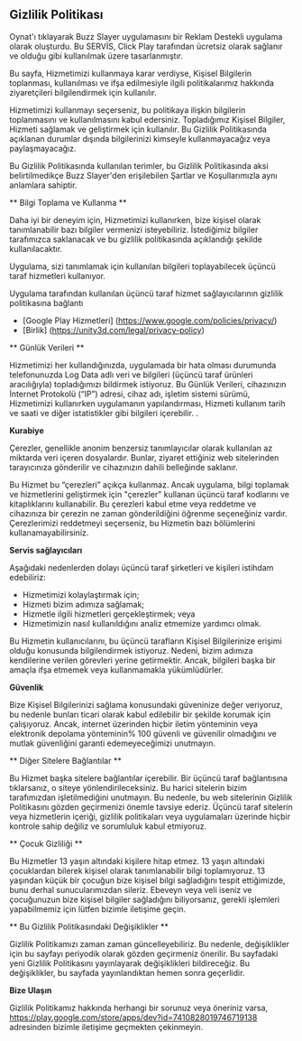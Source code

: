 ## Gizlilik Politikası

Oynat'ı tıklayarak Buzz Slayer uygulamasını bir Reklam Destekli uygulama olarak oluşturdu. Bu SERVİS, Click Play tarafından ücretsiz olarak sağlanır ve olduğu gibi kullanılmak üzere tasarlanmıştır.

Bu sayfa, Hizmetimizi kullanmaya karar verdiyse, Kişisel Bilgilerin toplanması, kullanılması ve ifşa edilmesiyle ilgili politikalarımız hakkında ziyaretçileri bilgilendirmek için kullanılır.

Hizmetimizi kullanmayı seçerseniz, bu politikaya ilişkin bilgilerin toplanmasını ve kullanılmasını kabul edersiniz. Topladığımız Kişisel Bilgiler, Hizmeti sağlamak ve geliştirmek için kullanılır. Bu Gizlilik Politikasında açıklanan durumlar dışında bilgilerinizi kimseyle kullanmayacağız veya paylaşmayacağız.

Bu Gizlilik Politikasında kullanılan terimler, bu Gizlilik Politikasında aksi belirtilmedikçe Buzz Slayer'den erişilebilen Şartlar ve Koşullarımızla aynı anlamlara sahiptir.

** Bilgi Toplama ve Kullanma **

Daha iyi bir deneyim için, Hizmetimizi kullanırken, bize kişisel olarak tanımlanabilir bazı bilgiler vermenizi isteyebiliriz. İstediğimiz bilgiler tarafımızca saklanacak ve bu gizlilik politikasında açıklandığı şekilde kullanılacaktır.

Uygulama, sizi tanımlamak için kullanılan bilgileri toplayabilecek üçüncü taraf hizmetleri kullanıyor.

Uygulama tarafından kullanılan üçüncü taraf hizmet sağlayıcılarının gizlilik politikasına bağlantı

* [Google Play Hizmetleri] (https://www.google.com/policies/privacy/)
* [Birlik] (https://unity3d.com/legal/privacy-policy)

** Günlük Verileri **

Hizmetimizi her kullandığınızda, uygulamada bir hata olması durumunda telefonunuzda Log Data adlı veri ve bilgileri (üçüncü taraf ürünleri aracılığıyla) topladığımızı bildirmek istiyoruz. Bu Günlük Verileri, cihazınızın İnternet Protokolü (“IP”) adresi, cihaz adı, işletim sistemi sürümü, Hizmetimizi kullanırken uygulamanın yapılandırması, Hizmeti kullanım tarih ve saati ve diğer istatistikler gibi bilgileri içerebilir. .

**Kurabiye**

Çerezler, genellikle anonim benzersiz tanımlayıcılar olarak kullanılan az miktarda veri içeren dosyalardır. Bunlar, ziyaret ettiğiniz web sitelerinden tarayıcınıza gönderilir ve cihazınızın dahili belleğinde saklanır.

Bu Hizmet bu “çerezleri” açıkça kullanmaz. Ancak uygulama, bilgi toplamak ve hizmetlerini geliştirmek için "çerezler" kullanan üçüncü taraf kodlarını ve kitaplıklarını kullanabilir. Bu çerezleri kabul etme veya reddetme ve cihazınıza bir çerezin ne zaman gönderildiğini öğrenme seçeneğiniz vardır. Çerezlerimizi reddetmeyi seçerseniz, bu Hizmetin bazı bölümlerini kullanamayabilirsiniz.

**Servis sağlayıcıları**

Aşağıdaki nedenlerden dolayı üçüncü taraf şirketleri ve kişileri istihdam edebiliriz:

* Hizmetimizi kolaylaştırmak için;
* Hizmeti bizim adımıza sağlamak;
* Hizmetle ilgili hizmetleri gerçekleştirmek; veya
* Hizmetimizin nasıl kullanıldığını analiz etmemize yardımcı olmak.

Bu Hizmetin kullanıcılarını, bu üçüncü tarafların Kişisel Bilgilerinize erişimi olduğu konusunda bilgilendirmek istiyoruz. Nedeni, bizim adımıza kendilerine verilen görevleri yerine getirmektir. Ancak, bilgileri başka bir amaçla ifşa etmemek veya kullanmamakla yükümlüdürler.

**Güvenlik**

Bize Kişisel Bilgilerinizi sağlama konusundaki güveninize değer veriyoruz, bu nedenle bunları ticari olarak kabul edilebilir bir şekilde korumak için çalışıyoruz. Ancak, internet üzerinden hiçbir iletim yönteminin veya elektronik depolama yönteminin% 100 güvenli ve güvenilir olmadığını ve mutlak güvenliğini garanti edemeyeceğimizi unutmayın.

** Diğer Sitelere Bağlantılar **

Bu Hizmet başka sitelere bağlantılar içerebilir. Bir üçüncü taraf bağlantısına tıklarsanız, o siteye yönlendirileceksiniz. Bu harici sitelerin bizim tarafımızdan işletilmediğini unutmayın. Bu nedenle, bu web sitelerinin Gizlilik Politikasını gözden geçirmenizi önemle tavsiye ederiz. Üçüncü taraf sitelerin veya hizmetlerin içeriği, gizlilik politikaları veya uygulamaları üzerinde hiçbir kontrole sahip değiliz ve sorumluluk kabul etmiyoruz.

** Çocuk Gizliliği **

Bu Hizmetler 13 yaşın altındaki kişilere hitap etmez. 13 yaşın altındaki çocuklardan bilerek kişisel olarak tanımlanabilir bilgi toplamıyoruz. 13 yaşından küçük bir çocuğun bize kişisel bilgi sağladığını tespit ettiğimizde, bunu derhal sunucularımızdan sileriz. Ebeveyn veya veli iseniz ve çocuğunuzun bize kişisel bilgiler sağladığını biliyorsanız, gerekli işlemleri yapabilmemiz için lütfen bizimle iletişime geçin.

** Bu Gizlilik Politikasındaki Değişiklikler **

Gizlilik Politikamızı zaman zaman güncelleyebiliriz. Bu nedenle, değişiklikler için bu sayfayı periyodik olarak gözden geçirmeniz önerilir. Bu sayfadaki yeni Gizlilik Politikasını yayınlayarak değişiklikleri bildireceğiz. Bu değişiklikler, bu sayfada yayınlandıktan hemen sonra geçerlidir.

**Bize Ulaşın**

Gizlilik Politikamız hakkında herhangi bir sorunuz veya öneriniz varsa, https://play.google.com/store/apps/dev?id=7410828019746719138 adresinden bizimle iletişime geçmekten çekinmeyin.
